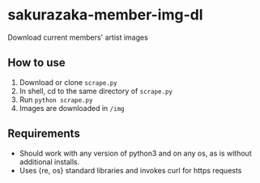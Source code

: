 # sakurazaka-member-img-dl
Download current members' artist images

## How to use
1. Download or clone `scrape.py`
2. In shell, cd to the same directory of `scrape.py`
3. Run `python scrape.py`
4. Images are downloaded in `/img`

## Requirements
- Should work with any version of python3 and on any os, as is without additional installs.
- Uses {re, os} standard libraries and invokes curl for https requests
